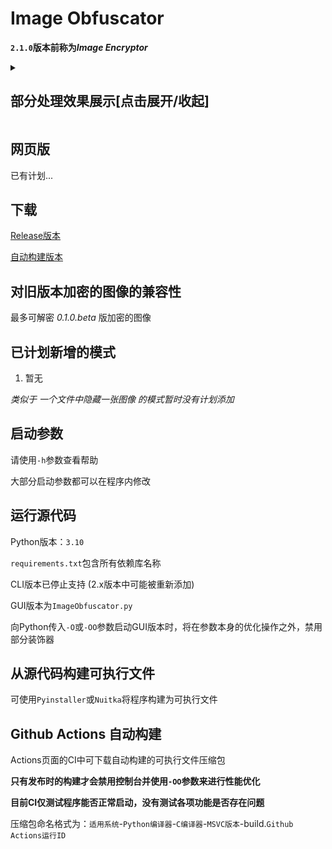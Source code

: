 # Image Obfuscator

__`2.1.0`版本前称为*Image Encryptor*__

<details>
<summary><h2>部分处理效果展示[点击展开/收起]</h2></summary>

> 示例图像画师: `かにビーム`

### 加密模式(默认设置)

__[保存为无损图像且解密时使用保存的原图时，可无损还原出原图像]__

<img style="max-width:100%;overflow:hidden;height:500px" src="https://github.com/noeru-desu/noeru-desu/blob/main/assets/Image-obfuscator/normal_encrypt.jpg?raw=true">

---

### 加密模式(最高强度噪音异或RGB)

__[保存为无损图像且解密时使用保存的原图时，可无损还原出原图像]__

<img style="max-width:100%;overflow:hidden;height:500px" src="https://github.com/noeru-desu/noeru-desu/blob/main/assets/Image-obfuscator/noise_xor_encrypt.jpg?raw=true">

### QQ反屏蔽模式

__[仅修改4个角的各1个像素点]__

<img style="max-width:100%;overflow:hidden;height:500px" src="https://github.com/noeru-desu/noeru-desu/blob/main/assets/Image-obfuscator/qq_antishield.jpg?raw=true">

---

### 幻影坦克模式

__[不在此赘述了]__

*已在2.1.0.beta.3中添加，2.1.0稳定版尚未发布，预览图将在发布后贴出*

---

__*未来将添加更多模式*__

</details>


## 网页版

已有计划...

## 下载

[Release版本](../../../releases)

[自动构建版本](../../../actions)

## 对旧版本加密的图像的兼容性

最多可解密 _0.1.0.beta_ 版加密的图像

## 已计划新增的模式

1. 暂无

*类似于 一个文件中隐藏一张图像 的模式暂时没有计划添加*

## 启动参数

请使用`-h`参数查看帮助

大部分启动参数都可以在程序内修改

## 运行源代码

Python版本：`3.10`

`requirements.txt`包含所有依赖库名称

CLI版本已停止支持 (2.x版本中可能被重新添加)

GUI版本为`ImageObfuscator.py`

向Python传入`-O`或`-OO`参数启动GUI版本时，将在参数本身的优化操作之外，禁用部分装饰器

## 从源代码构建可执行文件

可使用`Pyinstaller`或`Nuitka`将程序构建为可执行文件

## Github Actions 自动构建

Actions页面的CI中可下载自动构建的可执行文件压缩包

__只有发布时的构建才会禁用控制台并使用`-OO`参数来进行性能优化__

__目前CI仅测试程序能否正常启动，没有测试各项功能是否存在问题__

压缩包命名格式为：`适用系统`-`Python编译器`-`C编译器`-`MSVC版本`-build.`Github Actions运行ID`
